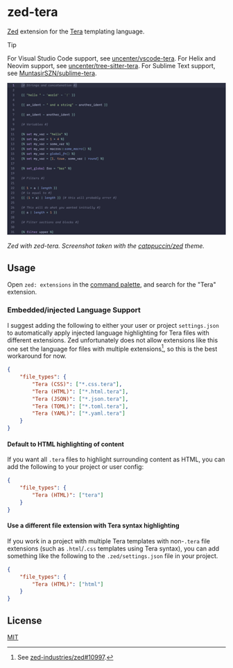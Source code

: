 # zed-tera

[Zed](https://github.com/zed-industries/zed) extension for the [Tera](https://keats.github.io/tera/) templating language.

> [!TIP]
> For Visual Studio Code support, see [uncenter/vscode-tera](https://github.com/uncenter/vscode-tera). For Helix and Neovim support, see [uncenter/tree-sitter-tera](https://github.com/uncenter/tree-sitter-tera). For Sublime Text support, see [MuntasirSZN/sublime-tera](https://github.com/MuntasirSZN/sublime-tera).

![Screenshot of highlighted sample Tera code in Zed with the zed-tera extension installed](./assets/preview.png)

_Zed with zed-tera. Screenshot taken with the [catppuccin/zed](https://github.com/catppuccin/zed) theme._

## Usage

Open `zed: extensions` in the [command palette](https://zed.dev/docs/getting-started#command-palette), and search for the "Tera" extension.

### Embedded/injected Language Support

I suggest adding the following to either your user or project `settings.json` to automatically apply injected language highlighting for Tera files with different extensions. Zed unfortunately does not allow extensions like this one set the language for files with multiple extensions[^1], so this is the best workaround for now.

```json
{
	"file_types": {
		"Tera (CSS)": ["*.css.tera"],
		"Tera (HTML)": ["*.html.tera"],
		"Tera (JSON)": ["*.json.tera"],
		"Tera (TOML)": ["*.toml.tera"],
		"Tera (YAML)": ["*.yaml.tera"]
	}
}
```

#### Default to HTML highlighting of content

If you want all `.tera` files to highlight surrounding content as HTML, you can add the following to your project or user config:

```json
{
	"file_types": {
		"Tera (HTML)": ["tera"]
	}
}
```

#### Use a different file extension with Tera syntax highlighting

If you work in a project with multiple Tera templates with non-`.tera` file extensions (such as `.html`/`.css` templates using Tera syntax), you can add something like the following to the `.zed/settings.json` file in your project.

```json
{
	"file_types": {
		"Tera (HTML)": ["html"]
	}
}
```

## License

[MIT](LICENSE)

[^1]: See [zed-industries/zed#10997](https://github.com/zed-industries/zed/issues/10997).
